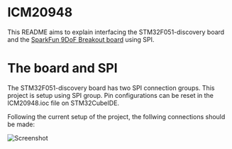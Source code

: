 # ICM20948
This README aims to explain interfacing the STM32F051-discovery board and the [SparkFun 9DoF Breakout board](https://www.sparkfun.com/products/15335) using SPI.
# The board and SPI
The STM32F051-discovery board has two SPI connection groups. This project is setup using SPI group. Pin configurations can be reset in the ICM20948.ioc file on STM32CubeIDE.

Following the current setup of the project, the follwing connections should be made:

![Screenshot](https://github.com/tristynferreiro/SHARC_buoy_data_transmission/blob/main/Docs/Other/icm20948_interfacing.png)



